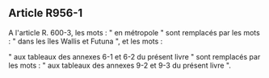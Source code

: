 Article R956-1
----
A l'article R. 600-3, les mots : " en métropole " sont remplacés par les mots :
" dans les îles Wallis et Futuna ", et les mots :

" aux tableaux des annexes 6-1 et 6-2 du présent livre " sont remplacés par les
mots : " aux tableaux des annexes 9-2 et 9-3 du présent livre ".
